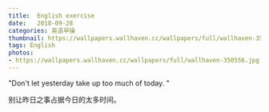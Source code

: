 ```yaml
---
title:  English exercise
date:   2018-09-28
categories: 英语早操
thumbnail: https://wallpapers.wallhaven.cc/wallpapers/full/wallhaven-350556.jpg
tags: English
photos:
- https://wallpapers.wallhaven.cc/wallpapers/full/wallhaven-350556.jpg
---
```


"Don't let yesterday take up too much of today.              "
<p>别让昨日之事占据今日的太多时间。</p>
